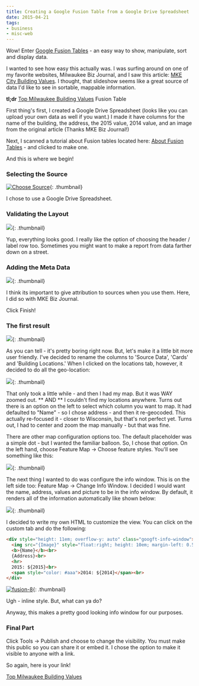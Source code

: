```yaml
---
title: Creating a Google Fusion Table from a Google Drive Spreadsheet
date: 2015-04-21
tags:
- business
- misc-web
---
```

Wow!  Enter [Google Fusion Tables](https://support.google.com/fusiontables/answer/2571232) - an easy way to show, manipulate, sort and display data. 

<!--more-->

I wanted to see how easy this actually was.  I was surfing around on one of my favorite websites, Milwaukee Biz Journal, and I saw this article: [MKE City Building Values](http://www.bizjournals.com/milwaukee/blog/real_estate/2015/04/find-out-the-values-of-some-of-the-major-downtown.html).  I thought, that slideshow seems like a great source of data I'd like to see in sortable, mappable information.

**tl;dr** [Top Milwaukee Building Values](https://www.google.com/fusiontables/DataSource?docid=1Fh6PprjLdK6Pq9Tzn6Mn7n0BdGOvv0_NSL3quMNy#map:id=3) Fusion Table

First thing's first, I created a Google Drive Spreadsheet (looks like you can upload your own data as well if you want.)  I made it have columns for the name of the building, the address, the 2015 value, 2014 value, and an image from the original article (Thanks MKE Biz Journal!)

Next, I scanned a tutorial about Fusion tables located here: [About Fusion Tables](https://support.google.com/fusiontables/answer/2571232) - and clicked to make one.

And this is where we begin!

### Selecting the Source

[![Choose Source](/uploads/2015/fusion-1-300x214.png)](/uploads/2015/fusion-1.png){: .thumbnail}

I chose to use a Google Drive Spreadsheet.

### Validating the Layout

[![](/uploads/2015/fusion-2-300x214.png)](/uploads/2015/fusion-2.png){: .thumbnail}

Yup, everything looks good.  I really like the option of choosing the header / label row too.  Sometimes you might want to make a report from data farther down on a street.

### Adding the Meta Data

[![](/uploads/2015/fusion-3-300x217.png)](/uploads/2015/fusion-3.png){: .thumbnail}

I think its important to give attribution to sources when you use them.  Here, I did so with MKE Biz Journal.

Click Finish!

### The first result

[![](/uploads/2015/fusion-4-300x202.png)](/uploads/2015/fusion-4.png){: .thumbnail}

As you can tell - it's pretty boring right now.  But, let's make it a little bit more user friendly.  I've decided to rename the columns to 'Source Data', 'Cards' and 'Building Locations.'  When I clicked on the locations tab, however, it decided to do all the geo-location:

[![](/uploads/2015/fusion-5-300x193.png)](/uploads/2015/fusion-5.png){: .thumbnail}

That only took a little while - and then I had my map.  But it was WAY zoomed out.  ** AND ** I couldn't find my locations anywhere.  Turns out there is an option on the left to select which column you want to map. It had defaulted to "Name" - so I chose address - and then it re-geocoded.  This actually re-focused it - closer to Wisconsin, but that's not perfect yet.  Turns out, I had to center and zoom the map manually - but that was fine.  

There are other map configuration options too.  The default placeholder was a simple dot - but I wanted the familiar balloon.  So, I chose that option.  On the left hand, choose Feature Map -> Choose feature styles.  You'll see something like this:

[![](/uploads/2015/fusion-6-300x275.png)](/uploads/2015/fusion-6.png){: .thumbnail}

The next thing I wanted to do was configure the info window.  This is on the left side too: Feature Map -> Change Info Window.  I decided I would want the name, address, values and picture to be in the info window.  By default, it renders all of the information automatically like shown below:

[![](/uploads/2015/fusion-7-300x230.png)](/uploads/2015/fusion-7.png){: .thumbnail}

I decided to write my own HTML to customize the view.  You can click on the custom tab and do the following:

```html
<div style="height: 11em; overflow-y: auto" class="googft-info-window">
  <img src="{Image}" style="float:right; height: 10em; margin-left: 0.5em"></img>
  <b>{Name}</b><br>
  {Address}<br>
  <hr>
  2015: ${2015}<br>
  <span style="color: #aaa">2014: ${2014}</span><br>
</div>
```

[![fusion-8](/uploads/2015/fusion-8-300x164.png)](/uploads/2015/fusion-8.png){: .thumbnail}

Ugh - inline style.  But, what can ya do?

Anyway, this makes a pretty good looking info window for our purposes.

### Final Part

Click Tools -> Publish and choose to change the visibility.  You must make this public so you can share it or embed it.  I chose the option to make it visible to anyone with a link.

So again, here is your link!

[Top Milwaukee Building Values](https://www.google.com/fusiontables/DataSource?docid=1Fh6PprjLdK6Pq9Tzn6Mn7n0BdGOvv0_NSL3quMNy#map:id=3)
